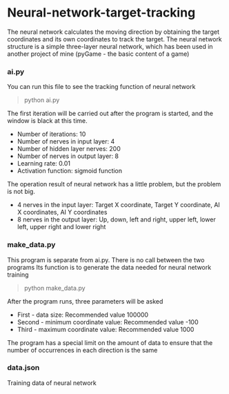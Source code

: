 # Neural-network-target-tracking
The neural network calculates the moving direction by obtaining the target coordinates and its own coordinates to track the target. The neural network structure is a simple three-layer neural network, which has been used in another project of mine (pyGame - the basic content of a game)

### ai.py
You can run this file to see the tracking function of neural network
> python ai.py

The first iteration will be carried out after the program is started, and the window is black at this time.

- Number of iterations: 10
- Number of nerves in input layer: 4
- Number of hidden layer nerves: 200
- Number of nerves in output layer: 8
- Learning rate: 0.01
- Activation function: sigmoid function

The operation result of neural network has a little problem, but the problem is not big.

- 4 nerves in the input layer: Target X coordinate, Target Y coordinate, AI X coordinates, AI Y coordinates
- 8 nerves in the output layer: Up, down, left and right, upper left, lower left, upper right and lower right

### make_data.py

This program is separate from ai.py. There is no call between the two programs
Its function is to generate the data needed for neural network training
> python make_data.py

After the program runs, three parameters will be asked
- First - data size: Recommended value 100000
- Second - minimum coordinate value: Recommended value -100
- Third - maximum coordinate value: Recommended value 1000

The program has a special limit on the amount of data to ensure that the number of occurrences in each direction is the same

### data.json

Training data of neural network
